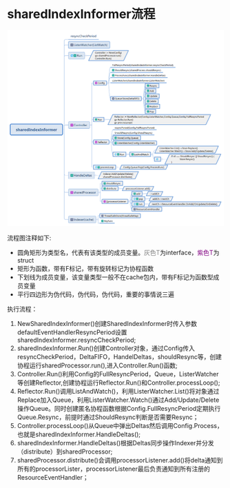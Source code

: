 <!--
 * @Author: jinde.zgm
 * @Date: 2021-03-03 22:37:07
 * @Description: ShareIndexInformer源码分析
-->

# sharedIndexInformer流程

![流程图](./SharedIndexInformerFlow.png)

流程图注释如下:

* 圆角矩形为类型名，代表有该类型的成员变量。<font color=gray>灰色T</font>为interface，<font color=purple>紫色T</font>为struct
* 矩形为函数，带有F标记，带有旋转标记为协程函数
* 下划线为成员变量，该变量类型一般不在cache包内，带有F标记为函数型成员变量
* 平行四边形为伪代码，伪代码，伪代码，重要的事情说三遍

执行流程：

1. NewSharedIndexInformer()创建SharedIndexInformer时传入参数defaultEventHandlerResyncPeriod设置sharedIndexInformer.resyncCheckPeriod;
2. sharedIndexInformer.Run()创建Controller对象，通过Config传入resyncCheckPeriod，DeltaFIFO，HandelDeltas，shouldResync等，创建协程运行sharedProcessor.run(),进入Controller.Run()函数;
3. Controller.Run()利用Config的FullResyncPeriod，Queue，ListerWatcher等创建Reflector,创建协程运行Reflector.Run()和Controller.processLoop();
4. Reflector.Run()调用ListAndWatch()，利用ListerWatcher.List()将对象通过Replace加入Queue，利用ListerWatcher.Watch()通过Add/Update/Delete操作Queue。同时创建匿名协程函数根据Config.FullResyncPeriod定期执行Queue.Resync，前提时通过ShouldResync判断是否需要Resync；
5. Controller.processLoop()从Queue中弹出Deltas然后调用Config.Process，也就是sharedIndexInformer.HandleDeltas();
6. sharedIndexInformer.HandleDeltas()根据Deltas同步操作Indexer并分发（distribute）到sharedProcessor;
7. sharedProcessor.distribute()会调用processorListener.add()将delta通知到所有的processorLister，processorListener最后负责通知到所有注册的ResourceEventHandler；
